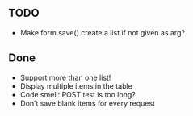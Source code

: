 ## TODO

-   Make form.save() create a list if not given as arg?

## Done

-   Support more than one list!
-   Display multiple items in the table
-   Code smell: POST test is too long?
-   Don’t save blank items for every request
